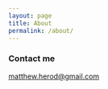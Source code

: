 ```yaml
---
layout: page
title: About
permalink: /about/
---
```


### Contact me

[matthew.herod@gmail.com](mailto:matthew.herod@gmail.com)
